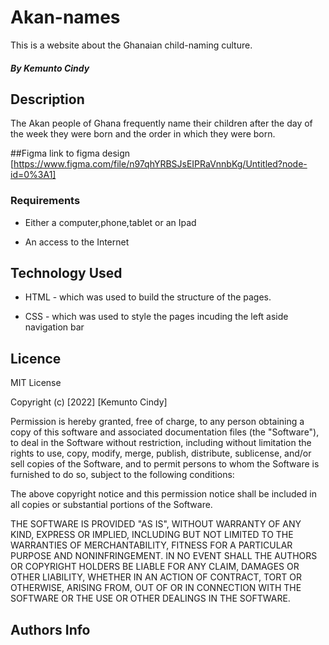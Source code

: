 # Akan-names
This is a website about the Ghanaian child-naming culture.

##### By Kemunto Cindy


## Description
<p>The Akan people of Ghana frequently name their children after the day of the week they were born and the order in which they were
  born.</p>

##Figma
link to figma design [https://www.figma.com/file/n97qhYRBSJsEIPRaVnnbKg/Untitled?node-id=0%3A1]

### Requirements

* Either a computer,phone,tablet or an Ipad

* An access to the Internet

## Technology Used
* HTML - which was used to build the structure of the pages.

* CSS - which was used to style the pages incuding the left aside navigation bar


## Licence

MIT License

Copyright (c) [2022] [Kemunto Cindy]

Permission is hereby granted, free of charge, to any person obtaining a copy
of this software and associated documentation files (the "Software"), to deal
in the Software without restriction, including without limitation the rights
to use, copy, modify, merge, publish, distribute, sublicense, and/or sell
copies of the Software, and to permit persons to whom the Software is
furnished to do so, subject to the following conditions:

The above copyright notice and this permission notice shall be included in all
copies or substantial portions of the Software.

THE SOFTWARE IS PROVIDED "AS IS", WITHOUT WARRANTY OF ANY KIND, EXPRESS OR
IMPLIED, INCLUDING BUT NOT LIMITED TO THE WARRANTIES OF MERCHANTABILITY,
FITNESS FOR A PARTICULAR PURPOSE AND NONINFRINGEMENT. IN NO EVENT SHALL THE
AUTHORS OR COPYRIGHT HOLDERS BE LIABLE FOR ANY CLAIM, DAMAGES OR OTHER
LIABILITY, WHETHER IN AN ACTION OF CONTRACT, TORT OR OTHERWISE, ARISING FROM,
OUT OF OR IN CONNECTION WITH THE SOFTWARE OR THE USE OR OTHER DEALINGS IN THE
SOFTWARE.


## Authors Info
